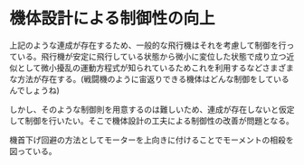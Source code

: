 # 機体設計による制御性の向上

上記のような連成が存在するため、一般的な飛行機はそれを考慮して制御を行っている。飛行機が安定に飛行している状態から微小に変位した状態で成り立つ近似として微小擾乱の運動方程式が知られているためこれを利用するなどさまざまな方法が存在する。(戦闘機のように宙返りできる機体はどんな制御をしているんでしょうね)

しかし、そのような制御則を用意するのは難しいため、連成が存在しないと仮定して制御を行いたい。そこで機体設計の工夫による制御性の改善が問題となる。

機首下げ回避の方法としてモーターを上向きに付けることでモーメントの相殺を図っている。
